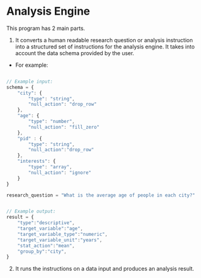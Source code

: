 # Analysis Engine

This program has 2 main parts.
1. It converts a human readable research question or analysis instruction into a structured set of instructions for the analysis engine. It takes into account the data schema provided by the user.

- For example:
```javascript

// Example input:
schema = {
    "city": {
        "type": "string",
        "null_action": "drop_row"
    },
    "age": {
        "type": "number",
        "null_action": "fill_zero"
    },
    "pid" : {
        "type": "string",
        "null_action":"drop_row"
    },
    "interests": {
        "type": "array",
        "null_action": "ignore"
    }
}

research_question = "What is the average age of people in each city?"


// Example output:
result = {
    "type":"descriptive",
    "target_variable":"age",
    "target_variable_type":"numeric",
    "target_variable_unit":"years",
    "stat_action":"mean",
    "group_by":"city",
}
```



2. It runs the instructions on a data input and produces an analysis result.